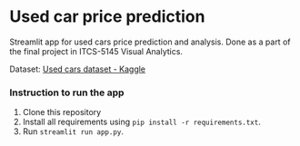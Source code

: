 # Used car price prediction

Streamlit app for used cars price prediction and analysis.
Done as a part of the final project in ITCS-5145 Visual Analytics.

Dataset: [Used cars dataset - Kaggle](https://www.kaggle.com/datasets/austinreese/craigslist-carstrucks-data)

### Instruction to run the app

1) Clone this repository
2) Install all requirements using ```pip install -r requirements.txt```.
3) Run ```streamlit run app.py```.